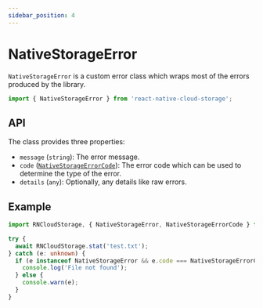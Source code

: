 ```yaml
---
sidebar_position: 4
---
```


# NativeStorageError

`NativeStorageError` is a custom error class which wraps most of the errors produced by the library.

```ts
import { NativeStorageError } from 'react-native-cloud-storage';
```

## API

The class provides three properties:

- `message` (`string`): The error message.
- `code` ([`NativeStorageErrorCode`](./enums/NativeStorageErrorCode)): The error code which can be used to determine the type of the error.
- `details` (`any`): Optionally, any details like raw errors.

## Example

```ts
import RNCloudStorage, { NativeStorageError, NativeStorageErrorCode } from 'react-native-cloud-storage';

try {
  await RNCloudStorage.stat('test.txt');
} catch (e: unknown) {
  if (e instanceof NativeStorageError && e.code === NativeStorageErrorCode.FILE_NOT_FOUND) {
    console.log('File not found');
  } else {
    console.warn(e);
  }
}
```
